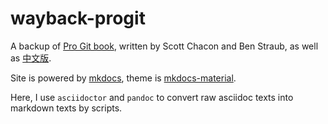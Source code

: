 # wayback-progit

A backup of [Pro Git book](https://git-scm.com/book/en/v2), written by Scott Chacon and Ben Straub, as well as [中文版](https://git-scm.com/book/zh/v2).

Site is powered by [mkdocs](https://github.com/mkdocs/mkdocs), theme is [mkdocs-material](https://github.com/squidfunk/mkdocs-material).

Here, I use `asciidoctor` and `pandoc` to convert raw asciidoc texts into markdown texts by scripts.
